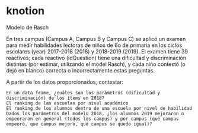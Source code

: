 # knotion
Modelo de Rasch

En tres campus (Campus A, Campus B y Campus C) se aplicó un examen para medir habilidades lectoras de niños de 6o de primaria en los ciclos escolares (year) 2017-2018 (2018) y 2018-2019 (2019). El examen tiene 39 reactivos; cada reactivo (idQuestion) tiene una dificultad y discriminación distintas (por estimar, utilizando el model Rasch), y cada niño contestó (o dejó en blanco) correcta o incorrectamente estas preguntas. 

A partir de los datos proporcionados, contestar: 

    En un data frame, ¿cuáles son los parámetros (dificultad y discriminación) de los ítems en 2018? 
    El ranking de las escuelas por nivel académico 
    El ranking de los alumnos dentro de una escuela por nivel de habilidad 
    Dados los parámetros del modelo 2018, ¿los alumnos 2019 mejoraron o empeoraron en general (todos los campus) y por campus (qué campus empeoró, qué campus mejoró, qué campus se quedó igual)?  

